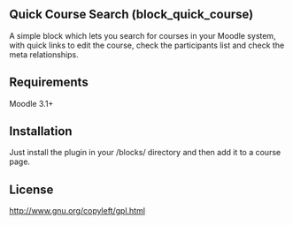 Quick Course Search (block_quick_course)
-----------------------------------
A simple block which lets you search for courses in your Moodle system, with quick links to edit the course, check the participants list and check the meta relationships.


Requirements
------------
Moodle 3.1+


Installation
------------
Just install the plugin in your /blocks/ directory and then add it to a course page.


License
-------
http://www.gnu.org/copyleft/gpl.html